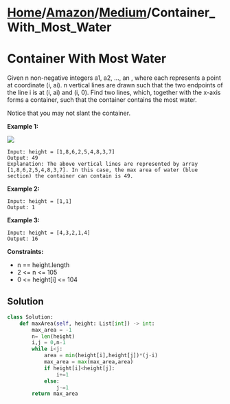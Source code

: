 # [Home](./../../..)/[Amazon](./../..)/[Medium](./..)/Container_With_Most_Water
<h1>Container With Most Water</h1>

<p>
Given n non-negative integers a1, a2, ..., an , where each represents a point at coordinate (i, ai). n vertical lines are drawn such that the two endpoints of the line i is at (i, ai) and (i, 0). Find two lines, which, together with the x-axis forms a container, such that the container contains the most water.

Notice that you may not slant the container.

</p>

<b>Example 1:</b>

<img src="https://s3-lc-upload.s3.amazonaws.com/uploads/2018/07/17/question_11.jpg">

    Input: height = [1,8,6,2,5,4,8,3,7]
    Output: 49
    Explanation: The above vertical lines are represented by array [1,8,6,2,5,4,8,3,7]. In this case, the max area of water (blue section) the container can contain is 49.
    
<b>Example 2:</b>

    Input: height = [1,1]
    Output: 1
    
<b>Example 3:</b>

    Input: height = [4,3,2,1,4]
    Output: 16

<b>Constraints:</b>

- n == height.length
- 2 <= n <= 105
- 0 <= height[i] <= 104

<h2>Solution</h2>

```python
class Solution:
    def maxArea(self, height: List[int]) -> int:
        max_area = -1
        n= len(height)
        i,j = 0,n-1
        while i<j:
            area = min(height[i],height[j])*(j-i)
            max_area = max(max_area,area)
            if height[i]<height[j]:
                i+=1
            else:
                j-=1
        return max_area
```
